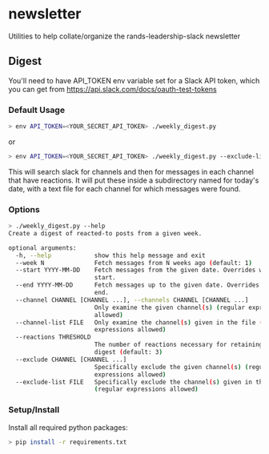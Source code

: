 # newsletter
Utilities to help collate/organize the rands-leadership-slack newsletter

## Digest
You'll need to have API_TOKEN env variable set for a Slack API token, 
which you can get from https://api.slack.com/docs/oauth-test-tokens

### Default Usage

```bash
> env API_TOKEN=<YOUR_SECRET_API_TOKEN> ./weekly_digest.py
```
or
```bash
> env API_TOKEN=<YOUR_SECRET_API_TOKEN> ./weekly_digest.py --exclude-list ./default_exclude.txt
```

This will search slack for channels and then for messages in each 
channel that have reactions.  It will put these inside a subdirectory 
named for today's date, with a text file for each channel for which 
messages were found.

### Options

```bash
> ./weekly_digest.py --help
Create a digest of reacted-to posts from a given week.

optional arguments:
  -h, --help            show this help message and exit
  --week N              Fetch messages from N weeks ago (default: 1)
  --start YYYY-MM-DD    Fetch messages from the given date. Overrides week
                        start.
  --end YYYY-MM-DD      Fetch messages up to the given date. Overrides week
                        end.
  --channel CHANNEL [CHANNEL ...], --channels CHANNEL [CHANNEL ...]
                        Only examine the given channel(s) (regular expressions
                        allowed)
  --channel-list FILE   Only examine the channel(s) given in the file (regular
                        expressions allowed)
  --reactions THRESHOLD
                        The number of reactions necessary for retaining in the
                        digest (default: 3)
  --exclude CHANNEL [CHANNEL ...]
                        Specifically exclude the given channel(s) (regular
                        expressions allowed)
  --exclude-list FILE   Specifically exclude the channel(s) given in the file
                        (regular expressions allowed)
```

### Setup/Install

Install all required python packages:

```bash
> pip install -r requirements.txt
```
